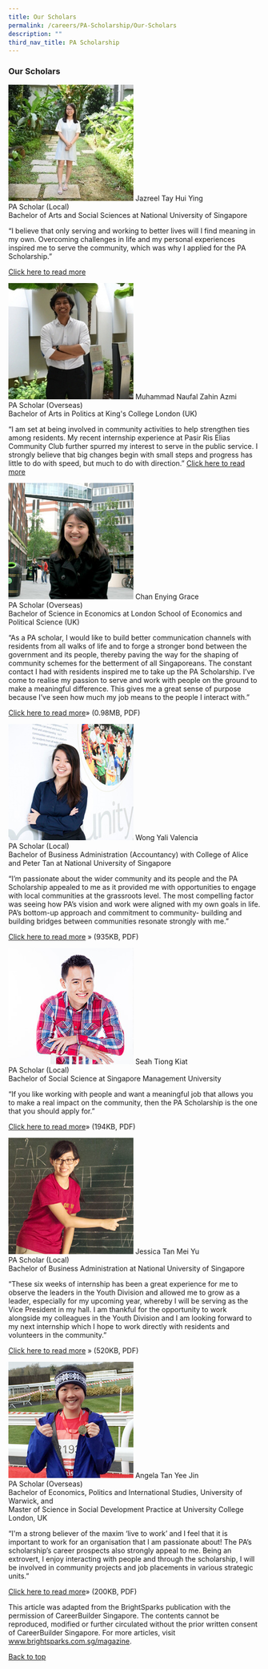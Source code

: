 ```yaml
---
title: Our Scholars
permalink: /careers/PA-Scholarship/Our-Scholars
description: ""
third_nav_title: PA Scholarship
---
```

### Our Scholars

![](/images/Careers/Jazreel%20Tay%20Hui%20Ying.jpg)
Jazreel Tay Hui Ying<br>
PA Scholar (Local)<br>
Bachelor of Arts and Social Sciences at National University of Singapore

“I believe that only serving and working to better lives will I find meaning in my own. Overcoming challenges in life and my personal experiences inspired me to serve the community, which was why I applied for the PA Scholarship.”

[Click here to read more](/files/Careers/wb-(16-aug-2018-p7)-pa-scholarship-recipient-family-challenges-motivate-teen-to-study-hard%20(1).pdf)
 
![](/images/Careers/Muhammad%20Naufal%20Zahin%20Azmi.jpg)
Muhammad Naufal Zahin Azmi<br>
PA Scholar (Overseas)<br>
Bachelor of Arts in Politics at King's College London (UK)

“I am set at being involved in community activities to help strengthen ties among residents. My recent internship experience at Pasir Ris Elias Community Club further spurred my interest to serve in the public service. I strongly believe that big changes begin with small steps and progress has little to do with speed, but much to do with direction.”
[Click here to read more](/files/Careers/bh-(28-aug-2018-p3)-determine-to-give-back-to-society.pdf)

 
![](/images/Careers/Chan%20Enying%20Grace.jpg)
Chan Enying Grace<br>
PA Scholar (Overseas)<br>
Bachelor of Science in Economics at London School of Economics and Political Science (UK)

“As a PA scholar, I would like to build better communication channels with residents from all walks of life and to forge a stronger bond between the government and its people, thereby paving the way for the shaping of community schemes for the betterment of all Singaporeans. The constant contact I had with residents inspired me to take up the PA Scholarship. I’ve come to realise my passion to serve and work with people on the ground to make a meaningful difference. This gives me a great sense of purpose because I’ve seen how much my job means to the people I interact with.”

[Click here to read more](//)» (0.98MB, PDF)

 
![](/images/Careers/Wong%20Yali%20Valencia.jpg)
Wong Yali Valencia<br>
PA Scholar (Local)<br>
Bachelor of Business Administration (Accountancy) with College of Alice and Peter Tan at National University of Singapore

“I’m passionate about the wider community and its people and the PA Scholarship appealed to me as it provided me with opportunities to engage with local communities at the grassroots level. The most compelling factor was seeing how PA’s vision and work were aligned with my own goals in life. PA’s bottom-up approach and commitment to community- building and building bridges between communities resonate strongly with me.”

[Click here to read more](//) » (935KB, PDF)

![](/images/Careers/Seah%20Tiong%20Kiat.jpg)
Seah Tiong Kiat<br>
PA Scholar (Local)<br>
Bachelor of Social Science at Singapore Management University

“If you like working with people and want a meaningful job that allows you to make a real impact on the community, then the PA Scholarship is the one that you should apply for.”

[Click here to read more](//)» (194KB, PDF)

![](/images/Careers/Jessica%20Tan%20Mei%20Yu.jpg)
Jessica Tan Mei Yu<br>
PA Scholar (Local)<br>
Bachelor of Business Administration at National University of Singapore

“These six weeks of internship has been a great experience for me to observe the leaders in the Youth Division and allowed me to grow as a leader, especially for my upcoming year, whereby I will be serving as the Vice President in my hall.  I am thankful for the opportunity to work alongside my colleagues in the Youth Division and I am looking forward to my next internship which I hope to work directly with residents and volunteers in the community.”

[Click here to read more](//) » (520KB, PDF)


![](/images/Careers/Angela%20Tan%20Yee%20Jin.jpg)
Angela Tan Yee Jin<br>
PA Scholar (Overseas)<br>
Bachelor of Economics, Politics and International Studies, University of Warwick, and<br>
Master of Science in Social Development Practice at University College London, UK

“I'm a strong believer of the maxim ‘live to work’ and I feel that it is important to work for an organisation that I am passionate about! The PA’s scholarship’s career prospects also strongly appeal to me. Being an extrovert, I enjoy interacting with people and through the scholarship, I will be involved in community projects and job placements in various strategic units.”

[Click here to read more](//)» (200KB, PDF)

This article was adapted from the BrightSparks publication with the permission of CareerBuilder Singapore. The contents cannot be reproduced, modified or further circulated without the prior written consent of CareerBuilder Singapore. For more articles, visit www.brightsparks.com.sg/magazine.

[Back to top](#1)